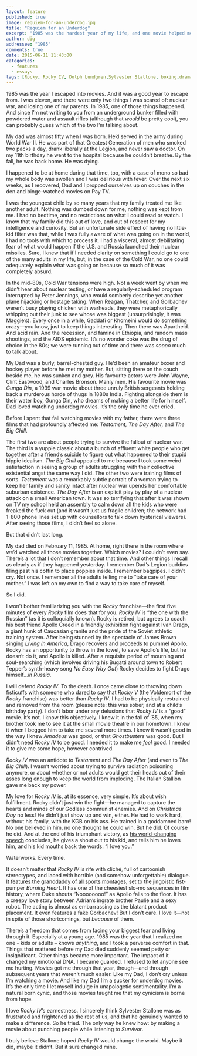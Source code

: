 ```yaml
---
layout: feature
published: true
image: requiem-for-an-underdog.jpg
title: "Requiem for an Underdog"
excerpt: "1985 was the hardest year of my life, and one movie helped me get through it. One gloriously bad movie that celebrates its 30th anniversary this year. That movie is <em>Rocky IV</em>."
author: dig
addressee: "1985"
comments: true
date: 2015-06-11 11:43:00
categories:
  - features
  - essays
tags: [Rocky, Rocky IV, Dolph Lundgren,Sylvester Stallone, boxing,drama,1985,retro,Arnold Schwarzenegger]
---
```

1985 was the year I escaped into movies. And it was a good year to escape from. I was eleven, and there were only two things I was scared of: nuclear war, and losing one of my parents. In 1985, one of those things happened. And since I’m not writing to you from an underground bunker filled with powdered water and assault rifles (although that _would_ be pretty cool), you can probably guess which of the two I’m talking about. 

My dad was almost fifty when I was born. He’d served in the army during World War II. He was part of that Greatest Generation of men who smoked two packs a day, drank liberally at the Legion, and never saw a doctor. On my 11th birthday he went to the hospital because he couldn’t breathe. By the fall, he was back home. He was dying. 

I happened to be at home during that time, too, with a case of mono so bad my whole body was swollen and I was delirious with fever. Over the next six weeks, as I recovered, Dad and I propped ourselves up on couches in the den and binge-watched movies on Pay TV. 

I was the youngest child by so many years that my family treated me like another adult. Nothing was dumbed down for me, nothing was kept from me. I had no bedtime, and no restrictions on what I could read or watch. I know that my family did this out of love, and out of respect for my intelligence and curiosity. But an unfortunate side effect of having no little-kid filter was that, while I was fully aware of what was going on in the world, I had no tools with which to process it. I had a visceral, almost debilitating fear of what would happen if the U.S. and Russia launched their nuclear missiles. Sure, I knew that if I needed clarity on something I could go to one of the many adults in my life, but, in the case of the Cold War, no one could adequately explain what was going on because so much of it was completely absurd. 

In the mid-80s, Cold War tensions were high. Not a week went by when we didn’t hear about nuclear testing, or have a regularly-scheduled program interrupted by Peter Jennings, who would somberly describe yet another plane hijacking or hostage taking. When Reagan, Thatcher, and Gorbachev weren’t busy playing chicken with warheads, they were metaphorically whipping out their junk to see whose was biggest (unsurprisingly, it was Maggie’s). Every once in a while, Gaddafi or Khomeini would do something crazy—you know, just to keep things interesting. Then there was Apartheid. And acid rain. And the recession, and famine in Ethiopia, and random mass shootings, and the AIDS epidemic. It’s no wonder coke was the drug of choice in the 80s; we were running out of time and there was _soooo_ much to talk about. 

My Dad was a burly, barrel-chested guy. He’d been an amateur boxer and hockey player before he met my mother. But, sitting there on the couch beside me, he was sunken and grey. His favourite actors were John Wayne, Clint Eastwood, and Charles Bronson. Manly men. His favourite movie was _Gunga Din_, a 1939 war movie about three unruly British sergeants holding back a murderous horde of thugs in 1880s India. Fighting alongside them is their water boy, Gunga Din, who dreams of making a better life for himself. Dad loved watching underdog movies. It’s the only time he ever cried. 

Before I spent that fall watching movies with my father, there were three films that had profoundly affected me: _Testament, The Day After,_ and _The Big Chill_. 

The first two are about people trying to survive the fallout of nuclear war. The third is a yuppie classic about a bunch of affluent white people who get together after a friend’s suicide to figure out what happened to their stupid hippie idealism. _The Big Chill_ appealed to me because I took some weird satisfaction in seeing a group of adults struggling with their collective existential angst the same way I did. The other two were training films of sorts. _Testament_ was a remarkably subtle portrait of a woman trying to keep her family and sanity intact after nuclear war upends her comfortable suburban existence. _The Day After_ is an explicit play by play of a nuclear attack on a small American town. It was so terrifying that after it was shown on TV my school held an assembly to calm down all the kids who were freaked the fuck out (and it wasn’t just us fragile children; the network had 1-800 phone lines set up with counsellors to talk down hysterical viewers). After seeing those films, I didn’t feel so alone.

But that didn’t last long.

My dad died on February 11, 1985. At home, right there in the room where we’d watched all those movies together. Which movies? I couldn’t even say. There’s a lot that I don’t remember about that time. And other things I recall as clearly as if they happened yesterday. I remember Dad’s Legion buddies filing past his coffin to place poppies inside. I remember bagpipes. I didn’t cry. Not once. I remember all the adults telling me to “take care of your mother.” I was left on my own to find a way to take care of myself. 

So I did.

I won’t bother familiarizing you with the _Rocky_ franchise—the first five minutes of every _Rocky_ film does that for you. _Rocky IV_ is “the one with the Russian” (as it is colloquially known). Rocky is retired, but agrees to coach his best friend Apollo Creed in a friendly exhibition fight against Ivan Drago, a giant hunk of Caucasian granite and the pride of the Soviet athletic training system. After being stunned by the spectacle of James Brown singing _Living In America_, Drago recovers and proceeds to pummel Apollo. Rocky has an opportunity to throw in the towel, to save Apollo’s life, but he doesn’t do it, and Apollo is killed. After a requisite period of mourning and soul-searching (which involves driving his Bugatti around town to Robert Tepper’s synth-heavy song _No Easy Way Out_) Rocky decides to fight Drago himself..._in Russia_. 

I will defend _Rocky IV_. To the death. I once came close to throwing down fisticuffs with someone who dared to say that _Rocky V_ (the Voldemort of the _Rocky_ franchise) was better than _Rocky IV_. I had to be physically restrained and removed from the room (please note: this was sober, and at a child’s birthday party). I don’t labor under any delusions that _Rocky IV_ is a “good” movie. It’s not. I know this objectively. I knew it in the fall of ’85, when my brother took me to see it at the small movie theatre in our hometown. I knew it when I begged him to take me several more times. I knew it wasn’t good in the way I knew _Amadeus_ was good, or that _Ghostbusters_ was good. But I didn’t need _Rocky IV_ to be good. I needed it to make me _feel_ good. I needed it to give me some hope, however contrived.

_Rocky IV_ was an antidote to _Testament_ and _The Day After_ (and even to _The Big Chill_). I wasn’t worried about trying to survive radiation poisoning anymore, or about whether or not adults would get their heads out of their asses long enough to keep the world from imploding. The Italian Stallion gave me back my power. 

My love for _Rocky IV_ is, at its essence, very simple. It’s about wish fulfillment. Rocky didn’t just win the fight—he managed to capture the hearts and minds of our Godless communist enemies. And on _Christmas Day_ no less! He didn’t just show up and win, either. He had to work hard, without his family, with the KGB on his ass. He trained in a goddamned barn! No one believed in him, no one thought he could win. But he did. Of course he did. And at the end of his triumphant victory, as [his world-changing speech](https://www.youtube.com/watch?v=MsJnxlXepsY) concludes, he gives a shout out to his kid, and tells him he loves him, and his kid mouths back the words: “I love you.” 

Waterworks. Every time.

It doesn’t matter that _Rocky IV_ is rife with cliché, full of cartoonish stereotypes, and laced with horrible (and somehow unforgettable) dialogue. [It features the granddaddy of all sports montages](https://www.youtube.com/watch?v=cxs1MHw2_Ds), set to the jingoistic fist-pumper _Burning Heart_. It has one of the cheesiest slo-mo sequences in film history, where Duke shouts “Noooooooo!” as Apollo falls to the floor. It has a creepy love story between Adrian’s ingrate brother Paulie and a sexy robot. The acting is almost as embarrassing as the blatant product placement. It even features a fake Gorbachev! But I don’t care. I love it—not in spite of those shortcomings, but _because_ of them. 

There’s a freedom that comes from facing your biggest fear and living through it. Especially at a young age. 1985 was the year that I realized no one - kids or adults – knows _anything_, and I took a perverse comfort in that. Things that mattered before my Dad died suddenly seemed petty or insignificant. Other things became more important. The impact of it changed my emotional DNA. I became guarded. I refused to let anyone see me hurting. Movies got me through that year, though—and through subsequent years that weren’t much easier. Like my Dad, I don’t cry unless I’m watching a movie. And like my Dad I’m a sucker for underdog movies. It’s the only time I let myself indulge in unapologetic sentimentality. I’m a natural born cynic, and those movies taught me that my cynicism is borne from hope. 

I love _Rocky IV_’s earnestness. I sincerely think Sylvester Stallone was as frustrated and frightened as the rest of us, and that he genuinely wanted to make a difference. So he tried. The only way he knew how: by making a movie about punching people while listening to _Survivor_. 

I truly believe Stallone hoped _Rocky IV_ would change the world. Maybe it did, maybe it didn’t. But it sure changed mine.